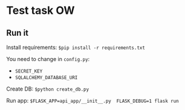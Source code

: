 # Test task OW
## Run it
Install requirements: 
`$pip install -r requirements.txt`

You need to change in `config.py`:
-  `SECRET_KEY`
-  `SQLALCHEMY_DATABASE_URI` 

Create DB: 
`$python create_db.py`

Run app: 
`$FLASK_APP=api_app/__init__.py  FLASK_DEBUG=1 flask run`

